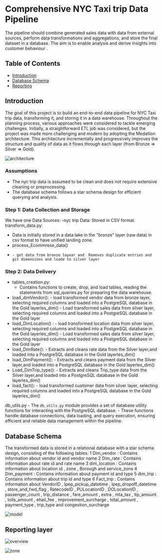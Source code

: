 # Comprehensive NYC Taxi trip Data Pipeline

The pipeline should combine generated sales data with data from external sources, perform data
transformations and aggregations, and store the final dataset in a database. 
The aim is to enable analysis and derive insights into customer behaviour .

## Table of Contents
- [Introduction](#introduction)
- [Database Schema](#database-schema)
- [Reporting](#reporting-layer)

## Introduction
The goal of this project is to build an end-to-end data pipeline for NYC Taxi trip data, transforming it, and storing it in a data warehouse. Throughout the planning process, various approaches were considered to tackle emerging challenges. 
Initially, a straightforward ETL job was considered, but the project was made more challenging and modern by adopting the Medallion architecture. 
This architecture incrementally and progressively improves the structure and quality of data as it flows through each layer (from Bronze ⇒ Silver ⇒ Gold).

![architecture](https://github.com/MAHMOUDMAMDOH8/E2E-NYC_Taxi-data-pipeline/assets/111503676/96381be5-097a-4cd5-b448-c6cc80282780)

### Assumptions
- The nyc trip data is assumed to be clean and does not require extensive cleaning or preprocessing.
- The database schema follows a star schema design for efficient querying and analysis.
### Step 1: Data Collection and Storage
We have  one Data Sources:
  -nyc trip  Data: Stored in CSV format. 
transform_data.py:
 -  Data is initially stored in a data lake in the "bronze" layer (raw data) in csv format to have unified landing zone.
 -  process_Ecommrese_data()
 -     - get data from bronze layear and  Removes duplicate entries and git dimensions and loade to silver layer
### Step 2: Data Delivery
 - tables_creation.py:
    - Contains functions to create, drop, and load tables, reading the statements from sql_queries.py for preparing the data warehouse.
 - load_dimVendor():
        - load transformed vendor data from  bronze layer, selecting required columns and loaded into a PostgreSQL database in the Gold layerles_dim()
        - Load transformed sales data from silver layer, selecting required columns and loaded into a PostgreSQL database in the Gold layer
 - load_DimLocation() :
        -  load transformed  location data from  silver layer, selecting required columns and loaded into a PostgreSQL database in the Gold layerles_dim()
        -  Load transformed sales data from silver layer, selecting required columns and loaded into a PostgreSQL database in the Gold layer
 - load_DimRate():
        -  Extracts and cleans rate data from the Silver layer,and loaded into a PostgreSQL database in the Gold layerles_dim()
 - load_DimPayment():
        -  Extracts and cleans payment data from the Silver layer,and loaded into a PostgreSQL database in the Gold layerles_dim()
 - Load_DimTrip_type():
        -  Extracts and cleans Trip_type data from the Silver layer,and loaded into a PostgreSQL database in the Gold layerles_dim()
 - load_fact():
        - load transformed customer data from  silver layer, selecting required columns and loaded into a PostgreSQL database in the Gold layerles_dim()
   
  db_utils.py
    - The `db_utils.py` module provides a set of database utility functions for interacting with the PostgreSQL database. 
    - These functions handle database connections, data loading, and query execution, ensuring efficient and reliable data management within the pipeline.

## Database Schema 
The transformed data is stored in a relational database with a star schema design, consisting of the following tables:
1 Dim_vendor : Contains information about vendor id and vendor name
2 Dim_rate : Contains information about rate id and rate name 
3 dim_location : Contains information about location id , zone , Borough and service_zone 
4 Dim_payment : Contains information about payment id and type
5 dim_trip : Contains information about trip id and type
6 Fact_trip : Contains information about VendorID  , lpep_pickup_datetime , lpep_dropoff_datetime , store_and_fwd_flag , RatecodeID  , PULocationID , DOLocationID  , passenger_count , trip_distance , fare_amount , extra , mta_tax , tip_amount , tolls_amount , ehail_fee , improvement_surcharge , total_amount , payment_type , trip_type and congestion_surcharge

![model](https://github.com/MAHMOUDMAMDOH8/E2E-NYC_Taxi-data-pipeline/assets/111503676/649b3dba-1fcd-47e6-8b6a-2a9f67d65be9)

## Reporting layer

![overview](https://github.com/MAHMOUDMAMDOH8/E2E-NYC_Taxi-data-pipeline/assets/111503676/baa3e122-0281-4242-a803-72b68d4bb857)

![zone](https://github.com/MAHMOUDMAMDOH8/E2E-NYC_Taxi-data-pipeline/assets/111503676/5aa52697-a4cc-43b4-b48a-95d7e6274546)








